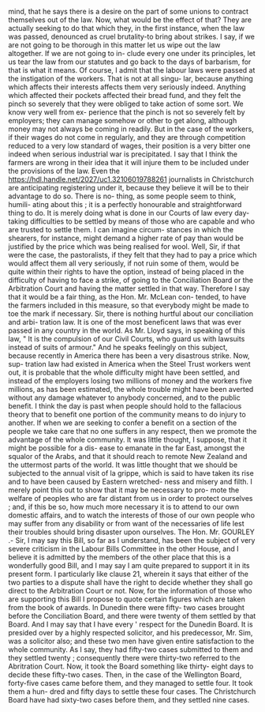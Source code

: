 mind, that he says there is a desire on the part of some unions to contract themselves out of the law. Now, what would be the effect of that? They are actually seeking to do that which they, in the first instance, when the law was passed, denounced as cruel brutality-to bring about strikes. I say, if we are not going to be thorough in this matter let us wipe out the law altogether. If we are not going to in- clude every one under its principles, let us tear the law from our statutes and go back to the days of barbarism, for that is what it means. Of course, I admit that the labour laws were passed at the instigation of the workers. That is not at all singu- lar, because anything which affects their interests affects them very seriously indeed. Anything which affected their pockets affected their bread fund, and they felt the pinch so severely that they were obliged to take action of some sort. We know very well from ex- perience that the pinch is not so severely felt by employers; they can manage somehow or other to get along, although money may not always be coming in readily. But in the case of the workers, if their wages do not come in regularly, and they are through competition reduced to a very low standard of wages, their position is a very bitter one indeed when serious industrial war is precipitated. I say that I think the farmers are wrong in their idea that it will injure them to be included under the provisions of the law. Even the https://hdl.handle.net/2027/uc1.32106019788261 journalists in Christchurch are anticipating registering under it, because they believe it will be to their advantage to do so. There is no- thing, as some people seem to think, humili- ating about this ; it is a perfectly honourable and straightforward thing to do. It is merely doing what is done in our Courts of law every day-taking difficulties to be settled by means of those who are capable and who are trusted to settle them. I can imagine circum- stances in which the shearers, for instance, might demand a higher rate of pay than would be justified by the price which was being realised for wool. Well, Sir, if that were the case, the pastoralists, if they felt that they had to pay a price which would affect them all very seriously, if not ruin some of them, would be quite within their rights to have the option, instead of being placed in the difficulty of having to face a strike, of going to the Conciliation Board or the Arbitration Court and having the matter settled in that way. Therefore I say that it would be a fair thing, as the Hon. Mr. McLean con- tended, to have the farmers included in this measure, so that everybody might be made to toe the mark if necessary. Sir, there is nothing hurtful about our conciliation and arbi- tration law. It is one of the most beneficent laws that was ever passed in any country in the world. As Mr. Lloyd says, in speaking of this law, " It is the compulsion of our Civil Courts, who guard us with lawsuits instead of suits of armour." And he speaks feelingly on this subject, because recently in America there has been a very disastrous strike. Now, sup- tration law had existed in America when the Steel Trust workers went out, it is probable that the whole difficulty might have been settled, and instead of the employers losing two millions of money and the workers five millions, as has been estimated, the whole trouble might have been averted without any damage whatever to anybody concerned, and to the public benefit. I think the day is past when people should hold to the fallacious theory that to benefit one portion of the community means to do injury to another. If when we are seeking to confer a benefit on a section of the people we take care that no one suffers in any respect, then we promote the advantage of the whole community. It was little thought, I suppose, that it might be possible for a dis- ease to emanate in the far East, amongst the squalor of the Arabs, and that it should reach to remote New Zealand and the uttermost parts of the world. It was little thought that we should be subjected to the annual visit of la grippe, which is said to have taken its rise and to have been caused by Eastern wretched- ness and misery and filth. I merely point this out to show that it may be necessary to pro- mote the welfare of peoples who are far distant from us in order to protect ourselves ; and, if this be so, how much more necessary it is to attend to our own domestic affairs, and to watch the interests of those of our own people who may suffer from any disability or from want of the necessaries of life lest their troubles should bring disaster upon ourselves. The Hon. Mr. GOURLEY .- Sir, I may say this Bill, so far as I understand, has been the subject of very severe criticism in the Labour Bills Committee in the other House, and I believe it is admitted by the members of the other place that this is a wonderfully good Bill, and I may say I am quite prepared to support it in its present form. I particularly like clause 21, wherein it says that either of the two parties to a dispute shall have the right to decide whether they shall go direct to the Arbitration Court or not. Now, for the information of those who are supporting this Bill I propose to quote certain figures which are taken from the book of awards. In Dunedin there were fifty- two cases brought before the Conciliation Board, and there were twenty of them settled by that Board. And I may say that I have every ' respect for the Dunedin Board. It is presided over by a highly respected solicitor, and his predecessor, Mr. Sim, was a solicitor also; and these two men have given entire satisfaction to the whole community. As I say, they had fifty-two cases submitted to them and they settled twenty ; consequently there were thirty-two referred to the Abritration Court. Now, it took the Board something like thirty- eight days to decide these fifty-two cases. Then, in the case of the Wellington Board, forty-five cases came before them, and they managed to settle four. It took them a hun- dred and fifty days to settle these four cases. The Christchurch Board have had sixty-two cases before them, and they settled nine cases. 